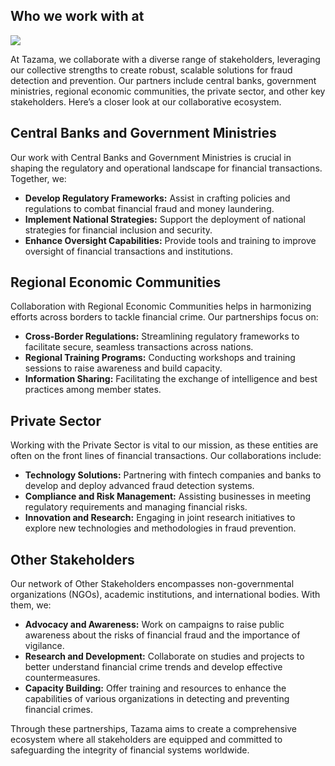 ## Who we work with at

![](/tazama-org/static/tazama.png)

At Tazama, we collaborate with a diverse range of stakeholders, leveraging our collective strengths to create robust, scalable solutions for fraud detection and prevention. Our partners include central banks, government ministries, regional economic communities, the private sector, and other key stakeholders. Here’s a closer look at our collaborative ecosystem.

## Central Banks and Government Ministries

Our work with Central Banks and Government Ministries is crucial in shaping the regulatory and operational landscape for financial transactions. Together, we:

- **Develop Regulatory Frameworks:** Assist in crafting policies and regulations to combat financial fraud and money laundering.
- **Implement National Strategies:** Support the deployment of national strategies for financial inclusion and security.
- **Enhance Oversight Capabilities:** Provide tools and training to improve oversight of financial transactions and institutions.

## Regional Economic Communities

Collaboration with Regional Economic Communities helps in harmonizing efforts across borders to tackle financial crime. Our partnerships focus on:

- **Cross-Border Regulations:** Streamlining regulatory frameworks to facilitate secure, seamless transactions across nations.
- **Regional Training Programs:** Conducting workshops and training sessions to raise awareness and build capacity.
- **Information Sharing:** Facilitating the exchange of intelligence and best practices among member states.

## Private Sector

Working with the Private Sector is vital to our mission, as these entities are often on the front lines of financial transactions. Our collaborations include:

- **Technology Solutions:** Partnering with fintech companies and banks to develop and deploy advanced fraud detection systems.
- **Compliance and Risk Management:** Assisting businesses in meeting regulatory requirements and managing financial risks.
- **Innovation and Research:** Engaging in joint research initiatives to explore new technologies and methodologies in fraud prevention.

## Other Stakeholders

Our network of Other Stakeholders encompasses non-governmental organizations (NGOs), academic institutions, and international bodies. With them, we:

- **Advocacy and Awareness:** Work on campaigns to raise public awareness about the risks of financial fraud and the importance of vigilance.
- **Research and Development:** Collaborate on studies and projects to better understand financial crime trends and develop effective countermeasures.
- **Capacity Building:** Offer training and resources to enhance the capabilities of various organizations in detecting and preventing financial crimes.

Through these partnerships, Tazama aims to create a comprehensive ecosystem where all stakeholders are equipped and committed to safeguarding the integrity of financial systems worldwide.
